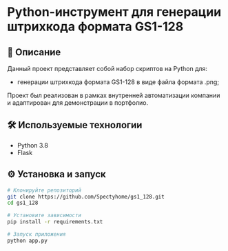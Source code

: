 # Python-инструмент для генерации штрихкода формата GS1-128

## 📌 Описание

Данный проект представляет собой набор скриптов на Python для:
- генерации штрихкода формата GS1-128 в виде файла формата .png;

Проект был реализован в рамках внутренней автоматизации компании и адаптирован для демонстрации в портфолио.

## 🛠 Используемые технологии

- Python 3.8
- Flask

## ⚙️ Установка и запуск

```bash
# Клонируйте репозиторий
git clone https://github.com/Spectyhome/gs1_128.git
cd gs1_128

# Установите зависимости
pip install -r requirements.txt

# Запуск приложения
python app.py
